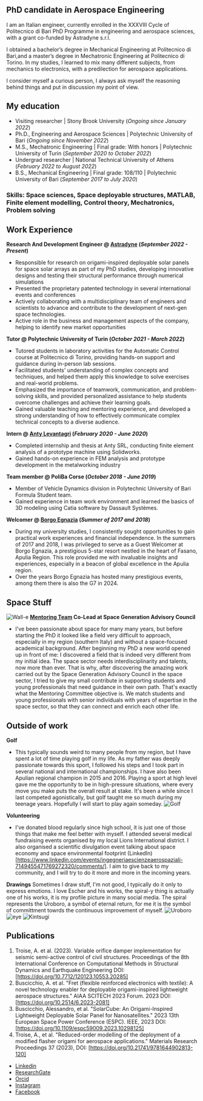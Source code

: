 ## PhD candidate in Aerospace Engineering

I am an Italian engineer, currently enrolled in the XXXVIII Cycle of Politecnico di Bari PhD Programme in engineering and aerospace sciences, with a grant co-funded by Astradyne s.r.l.

I obtained a bachelor’s degree in Mechanical Engineering at Politecnico di Bari,and a master’s degree in Mechatronic Engineering at Politecnico di Torino.
In my studies, I learned to mix many different subjects, from mechanics to electronics, with a predilection for aerospace applications.

I consider myself a curious person, I always ask myself the reasoning behind things and put in discussion my point of view.

## My education
- Visiting researcher | Stony Brook University (_Ongoing since January 2022_)
- Ph.D., Engineering and Aerospace Sciences | Polytechnic University of Bari (_Ongoing since November 2022_)
- M.S., Mechatronic Engineering | Final grade: With honors	| Polytechnic University of Turin (_September 2020 to October 2022_)
- Undergrad researcher | National Technical University of Athens (_February 2022 to August 2022_)
- B.S., Mechanical Engineering | Final grade: 108/110 | Polytechnic University of Bari (_September 2017 to July 2020_)

### Skills: Space sciences, Space deployable structures, MATLAB, Finite element modelling, Control theory, Mechatronics, Problem solving

## Work Experience
**Research And Development Engineer @ [Astradyne](https://www.astradyne.space/) (_September 2022 - Present_)**

- Responsible for research on origami-inspired deployable solar panels for space solar arrays as part of my PhD studies, developing innovative designs and testing their structural performance through numerical simulations
- Presented the proprietary patented technology in several international events and conferences
- Actively collaborating with a multidisciplinary team of engineers and scientists to advance and contribute to the development of next-gen space technologies.
- Active role in the business and management aspects of the company, helping to identify new market opportunities

**Tutor @ Polytechnic University of Turin (_October 2021 - March 2022_)**
- Tutored students in laboratory activities for the Automatic Control course at Politecnico di Torino, providing hands-on support and guidance during in-person lab sessions.
- Facilitated students' understanding of complex concepts and techniques, and helped them apply this knowledge to solve exercises and real-world problems.
- Emphasized the importance of teamwork, communication, and problem-solving skills, and provided personalized assistance to help students overcome challenges and achieve their learning goals.
- Gained valuable teaching and mentoring experience, and developed a strong understanding of how to effectively communicate complex technical concepts to a diverse audience.

**Intern @ [Anty Levantagri](https://www.spinparts.it/en) (_February 2020 - June 2020_)**
- Completed internship and thesis at Anty SRL, conducting finite element analysis of a prototype machine using Solidworks.
- Gained hands-on experience in FEM analysis and prototype development in the metalworking industry

**Team member @ PoliBa Corse (_October 2018 - June 2019_)**
- Member of Vehicle Dynamics division in Polytechnic University of Bari Formula Student team.
- Gained experience in team work environment and learned the basics of 3D modeling using Catia software by Dassault Systèmes.

**Welcomer @ [Borgo Egnazia](https://www.borgoegnazia.com/) (_Summer of 2017 and 2018_)**
- During my university studies, I consistently sought opportunities to gain practical work experiences and financial independence. In the summers of 2017 and 2018, I was privileged to serve as a Guest Welcomer at Borgo Egnazia, a prestigious 5-star resort nestled in the heart of Fasano, Apulia Region. This role provided me with invaluable insights and experiences, especially in a beacon of global excellence in the Apulia region.
- Over the years Borgo Egnazia has hosted many prestigious events, among them there is also the G7 in 2024.

## Space Stuff
![Wall-e](/pics/IMG_4643.jpg)
**[Mentoring Team](https://spacegeneration.org/mentoring) Co-Lead at Space Generation Advisory Council**
- I've been passionate about space for many many years, but before starting the PhD it looked like a field very difficult to approach, especially in my region (southern Italy) and without a space-focused academical background. After beginning my PhD a new world opened up in front of me: I discovered a field that is indeed very different from my initial idea. The space sector needs interdisciplinarity and talents, now more than ever.
That is why, after discovering the amazing work carried out by the Space Generation Advisory Council in the space sector, I tried to give my small contribute in supporting students and young professionals that need guidance in their own path. That's exactly what the Mentoring Committee objective is. We match students and young professionals with senior individuals with years of expertise in the space sector, so that they can connect and enrich each other life.


## Outside of work
**Golf**
- This typically sounds weird to many people from my region, but I have spent a lot of time playing golf in my life. As my father was deeply passionate towards this sport, I followed his steps and I took part in several national and international championships. I have also been Apulian regional champion in 2015 and 2016. Playing a sport at high level gave me the opportunity to be in high-pressure situations, where every move you make puts the overall result at stake. It's been a while since I last competed agonistically, but golf taught me so much during my teenage years. Hopefully I will start to play again someday.
![Golf](/pics/FINECO_SAN-DOMENICO9.jpg)

**Volunteering**
- I've donated blood regularly since high school, it is just one of those things that make me feel better with myself. I attended several medical fundraising events organised by my local Lions International district. I also organised a scientific divulgation event talking about space economy and space environmental footprint (LinkedIn)[https://www.linkedin.com/events/ingegneriaescienzeaerospaziali-7149455471769272320/comments/]. I aim to give back to my community, and I will try to do it more and more in the incoming years.

**Drawings**
Sometimes I draw stuff, I'm not good, I typically do it only to express emotions. I love Escher and his works, the spiral-y thing is actually one of his works, it is my profile picture in many social media. The spiral represents the Uroboro, a symbol of eternal return, for me it is the symbol of committment towrds the continuous improvement of myself.
![Uroboro](/pics/IMG_2663.jpg)
![eye](/pics/IMG_2664.jpg)
![Kintsugi](/pics/IMG_2665.jpg)


## Publications
1. Troise, A. et al. (2023). Variable orifice damper implementation for seismic semi-active control of civil structures. Proceedings of the 8th International Conference on Computational Methods in Structural Dynamics and Earthquake Engineering DOI: [https://doi.org/10.7712/120123.10553.20285]
2. Buscicchio, A. et al. "Fret (flexible reinforced electronics with textile): A novel technology enabler for deployable origami-inspired lightweight aerospace structures." AIAA SCITECH 2023 Forum. 2023 DOI: [https://doi.org/10.2514/6.2023-2081]
3. Buscicchio, Alessandro, et al. "SolarCube: An Origami-Inspired Lightweight Deployable Solar Panel for Nanosatellites." 2023 13th European Space Power Conference (ESPC). IEEE, 2023 DOI: [https://doi.org/10.1109/espc59009.2023.10298125]
4. Troise, A., et al. "Reduced-order modelling of the deployment of a modified flasher origami for aerospace applications." Materials Research Proceedings 37 (2023), DOI: [https://doi.org/10.21741/9781644902813-120]

- [Linkedin](https://www.linkedin.com/in/andrea-troise/)
- [ResearchGate](https://www.researchgate.net/profile/Andrea-Troise-2)
- [Orcid](https://orcid.org/0009-0006-4864-6603)
- [Instagram](https://www.instagram.com/andrea.troise.9/)
- [Facebook](https://www.facebook.com/a.troise.9/)
